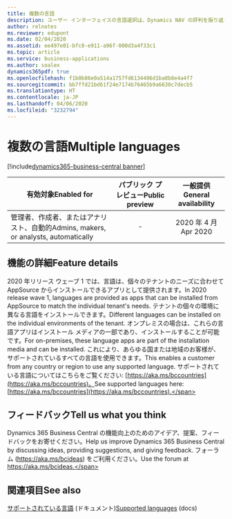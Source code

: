 ```yaml
---
title: 複数の言語
description: ユーザー インターフェイスの言語選択は、Dynamics NAV の評判を振り返っても、製品の重要な差別化要因であり続けてきました。 この機能は、Business Central online およびオンプレミスの最新のクライアントへ進歩しています。 顧客は、Microsoft が提供する言語と、パートナーが提供する特定の言語を、インストールして選択することができます。
author: relnotes
ms.reviewer: edupont
ms.date: 02/04/2020
ms.assetid: ee497e01-bfc8-e911-a96f-000d3a4f33c1
ms.topic: article
ms.service: business-applications
ms.author: soalex
dynamics365pdf: true
ms.openlocfilehash: f1b0b86e0a514a1757fd6134406d1ba0b8e4a4f7
ms.sourcegitcommit: bb7ffd21bd61f24e7174b76465b9a6630c7decb5
ms.translationtype: HT
ms.contentlocale: ja-JP
ms.lasthandoff: 04/06/2020
ms.locfileid: "3232794"
---
```

# <a name="multiple-languages"></a><span data-ttu-id="cb64b-105">複数の言語</span><span class="sxs-lookup"><span data-stu-id="cb64b-105">Multiple languages</span></span>
[!include[dynamics365-business-central banner](../includes/dynamics365-business-central.md)]

| <span data-ttu-id="cb64b-106">有効対象</span><span class="sxs-lookup"><span data-stu-id="cb64b-106">Enabled for</span></span>    |  <span data-ttu-id="cb64b-107">パブリック プレビュー</span><span class="sxs-lookup"><span data-stu-id="cb64b-107">Public preview</span></span> | <span data-ttu-id="cb64b-108">一般提供</span><span class="sxs-lookup"><span data-stu-id="cb64b-108">General availability</span></span> | 
| ---------- | :----------: |:----------: |
|<span data-ttu-id="cb64b-109">管理者、作成者、またはアナリスト、自動的</span><span class="sxs-lookup"><span data-stu-id="cb64b-109">Admins, makers, or analysts, automatically</span></span>|-| <span data-ttu-id="cb64b-110">2020 年 4 月</span><span class="sxs-lookup"><span data-stu-id="cb64b-110">Apr 2020</span></span>|






## <a name="feature-details"></a><span data-ttu-id="cb64b-111">機能の詳細</span><span class="sxs-lookup"><span data-stu-id="cb64b-111">Feature details</span></span>
<!--feature detail start -->
<span data-ttu-id="cb64b-112">2020 年リリース ウェーブ 1 では、言語は、個々のテナントのニーズに合わせて AppSource からインストールできるアプリとして提供されます。</span><span class="sxs-lookup"><span data-stu-id="cb64b-112">In 2020 release wave 1, languages are provided as apps that can be installed from AppSource to match the individual tenant's needs.</span></span> <span data-ttu-id="cb64b-113">テナントの個々の環境に異なる言語をインストールできます。</span><span class="sxs-lookup"><span data-stu-id="cb64b-113">Different languages can be installed on the individual environments of the tenant.</span></span> <span data-ttu-id="cb64b-114">オンプレミスの場合は、これらの言語アプリはインストール メディアの一部であり、インストールすることが可能です。</span><span class="sxs-lookup"><span data-stu-id="cb64b-114">For on-premises, these language apps are part of the installation media and can be installed.</span></span> <span data-ttu-id="cb64b-115">これにより、あらゆる国または地域のお客様が、サポートされているすべての言語を使用できます。</span><span class="sxs-lookup"><span data-stu-id="cb64b-115">This enables a customer from any country or region to use any supported language.</span></span> <span data-ttu-id="cb64b-116">サポートされている言語についてはこちらをご覧ください: [https://aka.ms/bccountries](https://aka.ms/bccountries)。</span><span class="sxs-lookup"><span data-stu-id="cb64b-116">See supported languages here: [https://aka.ms/bccountries](https://aka.ms/bccountries).</span></span>
<!--feature detail end -->






## <a name="tell-us-what-you-think"></a><span data-ttu-id="cb64b-117">フィードバック</span><span class="sxs-lookup"><span data-stu-id="cb64b-117">Tell us what you think</span></span>
<span data-ttu-id="cb64b-118">Dynamics 365 Business Central の機能向上のためのアイデア、提案、フィードバックをお寄せください。</span><span class="sxs-lookup"><span data-stu-id="cb64b-118">Help us improve Dynamics 365 Business Central by discussing ideas, providing suggestions, and giving feedback.</span></span> <span data-ttu-id="cb64b-119">フォーラム (https://aka.ms/bcideas) をご利用ください。</span><span class="sxs-lookup"><span data-stu-id="cb64b-119">Use the forum at https://aka.ms/bcideas.</span></span>




## <a name="see-also"></a><span data-ttu-id="cb64b-120">関連項目</span><span class="sxs-lookup"><span data-stu-id="cb64b-120">See also</span></span>


<!--docs start-->
<span data-ttu-id="cb64b-121">[サポートされている言語](https://aka.ms/bccountries) (ドキュメント)</span><span class="sxs-lookup"><span data-stu-id="cb64b-121">[Supported languages](https://aka.ms/bccountries) (docs)</span></span>
<!--docs end-->

